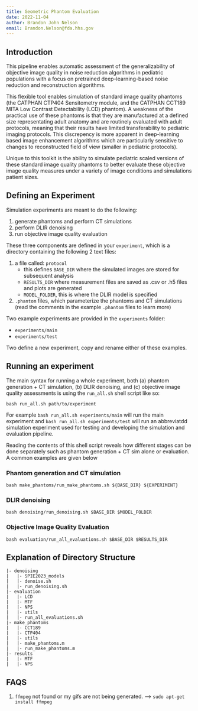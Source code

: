 ```yaml
---
title: Geometric Phantom Evaluation
date: 2022-11-04
author: Brandon John Nelson
email: Brandon.Nelson@fda.hhs.gov
---
```


## Introduction

This pipeline enables automatic assessment of the generalizability of objective image quality in noise reduction algorithms in pediatric populations with a focus on pretrained deep-learning-based noise reduction and reconstruction algorithms.

This flexible tool enables simulation of standard image quality phantoms (the CATPHAN CTP404 Sensitometry module, and the CATPHAN CCT189 MITA Low Contrast Detectability (LCD) phantom). A weakness of the practical use of these phantoms is that they are manufactured at a defined size representating adult anatomy and are routinely evaluated with adult protocols, meaning that their results have limited transferability to pediatric imaging protocols. This discrepency is more apparent in deep-learning based image enhancement algorithms which are particularly sensitive to changes to reconstructed field of view (smaller in pediatric protocols).

Unique to this toolkit is the ability to simulate pediatric scaled versions of these standard image quality phantoms to better evaluate these objective image quality measures under a variety of image conditions and simulations patient sizes.

## Defining an Experiment

Simulation experiments are meant to do the following:

1. generate phantoms and perform CT simulations
2. perform DLIR denoising
3. run objective image quality evaluation

These three components are defined in your `experiment`, which is a directory containing the following 2 text files:

1. a file called: `protocol`
   - this defines `BASE_DIR` where the simulated images are stored for subsequent analysis
   - `RESULTS_DIR` where measurement files are saved as .csv or .h5 files and plots are generated
   - `MODEL_FOLDER`, this is where the DLIR model is specified
2. `.phantom` files, which parameterize the phantoms and CT simulations (read the comments in the example `.phantom` files to learn more)

Two example experiments are provided in the `experiments` folder:

- `experiments/main`
- `experiments/test`

Two define a new experiment, copy and rename either of these examples.

## Running an experiment

The main syntax for running a whole experiment, both (a) phantom generation + CT simulation, (b) DLIR denoising, and (c) objective image quality assessments is using the `run_all.sh` shell script like so:

```shell
bash run_all.sh path/to/experiment
```

For example `bash run_all.sh experiments/main` will run the main experiment and `bash run_all.sh experiments/test` will run an abbreviatdd simulation experiment used for testing and developing the simulation and evaluation pipeline.

Reading the contents of this shell script reveals how different stages can be done separately such as phantom generation + CT sim alone or evaluation. A common examples are given below

### Phantom generation and CT simulation

```shell
bash make_phantoms/run_make_phantoms.sh ${BASE_DIR} ${EXPERIMENT}
```

### DLIR denoising

```shell
bash denoising/run_denoising.sh $BASE_DIR $MODEL_FOLDER
```

### Objective Image Quality Evaluation

```shell
bash evaluation/run_all_evaluations.sh $BASE_DIR $RESULTS_DIR
```

## Explanation of Directory Structure

```directory structure
|- denoising
|   |- SPIE2023_models
|   |- denoise.sh
|   |- run_denoising.sh
|- evaluation
|   |- LCD
|   |- MTF
|   |- NPS
|   |- utils
|   |- run_all_evaluations.sh
|- make_phantoms
|   |- CCT189
|   |- CTP404
|   |- utils
|   |- make_phantoms.m
|   |- run_make_phantoms.m
|- results
|   |- MTF
|   |- NPS
```

## FAQS

1. `ffmpeg` not found or my gifs are not being generated. --> `sudo apt-get install ffmpeg`
